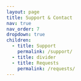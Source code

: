 ```yaml
---
layout: page
title: Support & Contact
nav: true
nav_order: 7
dropdown: true
children:
  - title: Support
    permalink: /support/
  - title: divider
  - title: Requests
    permalink: /requests/
---
```

